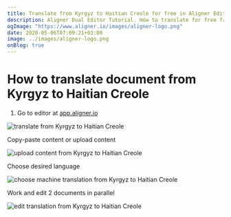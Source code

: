 ```yaml
---
title: Translate from Kyrgyz to Haitian Creole for free in Aligner Editor
description: Aligner Dual Editor Tutorial. How to translate for free from Kyrgyz to Haitian Creole. Aligner is multilingual document management platform. 
ogImage: "https://www.aligner.io/images/aligner-logo.png"
date: 2020-05-06T07:09:21+03:00
image: ../images/aligner-logo.png
onBlog: true
---
```


# How to translate document from Kyrgyz to Haitian Creole

1. Go to editor at [app.aligner.io](https://app.aligner.io "Aligner App web page")

![translate from Kyrgyz to Haitian Creole](../aligner-blank-editor.png "translate from Kyrgyz to Haitian Creole")

Copy-paste content or upload content

![upload content from Kyrgyz to Haitian Creole](../aligner-uploaded-document.png "upload content from Kyrgyz to Haitian Creole")

Choose desired language

![choose machine translation from Kyrgyz to Haitian Creole](../aligner-language-dropdown.png "choose machine translation from Kyrgyz to Haitian Creole")

Work and edit 2 documents in parallel

![edit translation from Kyrgyz to Haitian Creole](../aligner-double-sitded-editor.png "edit translation from Kyrgyz to Haitian Creole")

